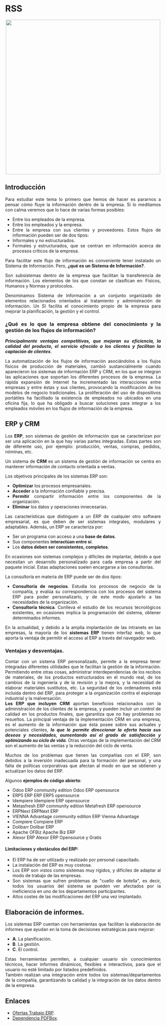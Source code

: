 <div align="justify">


# RSS

  <div align="center">
   	<img src="https://www.pigchamp-pro.com/wp-content/uploads/2019/06/5-pasos-proceso-1024x479.png" width="500px">
  </div>

## Introducción

  Para estudiar este tema lo primero que hemos de hacer es pararnos a pensar cómo fluye la información dentro de la empresa. Si lo meditamos con calma veremos que lo hace de varias formas posibles:
  - Entre los empleados de la empresa.
  - Entre los empleados y la empresa.
  - Entre la empresa con sus clientes y proveedores.
  Estos flujos de información pueden ser de dos tipos:
  - Informales y no estructurados.
  - Formales y estructurados, que se centran en información acerca de procesos críticos de la empresa.

  Para facilitar este flujo de información es conveniente tener instalado un Sistema de Información. Pero, __¿qué es un Sistema de Información?__.

  Son subsistemas dentro de la empresa que facilitan la transferencia de información. Los elementos de los que constan se clasifican en: Físicos, Humanos y Normas y protocolos.

  Denominamos Sistema de Información a un conjunto organizado de elementos relacionados orientados al tratamiento y administración de información.
  Un SI facilita el conocimiento propio de la empresa para mejorar la planificación, la gestión y el control.

  ### ¿Qué es lo que la empresa obtiene del conocimiento y la gestión de los flujos de información?

  ___Principalmente ventajas competitivas, que mejoran su eficiencia, la
  calidad del producto, el servicio ofrecido a los clientes y facilitan la
  captación de clientes___.

  La automatización de los flujos de información asociándolos a los
  flujos físicos de producción de materiales, cambió sustancialmente
  cuando aparecieron los sistemas de información ERP y CRM, en los
  que se integran las aplicaciones que soportan los diferentes
  procesos de la empresa.
  La rápida expansión de Internet ha incrementado las interacciones
  entre empresas y entre éstas y sus clientes, provocando la
  modificación de los modelos de negocio tradicionales. La
  proliferación del uso de dispositivos portátiles ha facilitado la
  existencia de empleados no ubicados en una oficina fija, lo que ha
  obligado a buscar soluciones para integrar a los empleados móviles
  en los flujos de información de la empresa.

  ## ERP y CRM

  Los __ERP__, son sistemas de gestión de información que se caracterizan por ser una aplicación en la que hay varias partes integradas. Estas partes son de diferente uso, por ejemplo: producción, ventas, compras, pedidos, nóminas, etc.  

 Un sistema de __CRM__ es un sistema de gestión de información se centra en mantener información de contacto orientada a ventas.  

 Los objetivos principales de los sistemas ERP son:  
 - __Optimizar__ los procesos empresariales.  
 - __Acceder__ a la información confiable y precisa.  
 - __Permitir__ compartir información entre los componentes de la organización.  
 - __Eliminar__ los datos y operaciones innecesarias.  

 Las características que distinguen a un ERP de cualquier otro software empresarial, es que deben de ser sistemas integrales, modulares y adaptables. Además, un ERP se caracteriza por:  
 - Ser un programa con acceso a una __base de datos__.  
 - Sus componentes __interactúan entre sí__.  
 - Los __datos deben ser consistentes, completos__.  

 En ocasiones son sistemas complejos y difíciles de implantar, debido a que necesitan un desarrollo personalizado para cada empresa a partir del paquete inicial. Estas adaptaciones suelen encargarse a las consultorías.

 La consultoría en materia de ERP puede ser de dos tipos:  
 - __Consultoría de negocios__. Estudia los procesos de negocio de la compañía, y evalúa su correspondencia
con los procesos del sistema ERP para poder personalizarlo, y de este modo ajustarlo a las necesidades
de la organización.
 - __Consultoría técnica__. Conlleva el estudio de los recursos tecnológicos existentes, en ocasiones implica la programación del sistema, obtener determinados informes.

En la actualidad, y debido a la amplia implantación de las intranets en las empresas, la mayoría de los __sistemas ERP__ tienen interfaz web, lo que aporta la ventaja de permitir el acceso al ERP a través del navegador web.  

### Ventajas y desventajas.

Contar con un sistema ERP personalizado, permite a la empresa tener integradas diferentes
utilidades que le facilitan la gestión de la información. Permitiendo entre otras cosas, administrar interdependencias de los recibos de materiales, de los productos estructurados en el mundo real, de los cambios de la ingeniería y de la revisión y la mejora, y la necesidad de elaborar materiales sustitutos, etc. La seguridad de los ordenadores está incluida dentro del ERP, para proteger a la organización contra el espionaje industrial y la malversación.  
__Los ERP que incluyen CRM__ aportan beneficios relacionados con la administración de los clientes de la empresa, y pueden incluir un control de calidad en los productos finales, que garantiza que no hay problemas no resueltos. La principal ventaja de la implementación CRM en una empresa, es el aumento de la información que ésta posee sobre sus actuales y potenciales clientes, ___lo que le permite direccionar la oferta hacia sus deseos y necesidades, aumentando así el grado de
satisfacción y optimizando su ciclo de vida___. Otras ventajas de la implementación del CRM son el
aumento de las ventas y la reducción del ciclo de venta.  

Muchos de los problemas que tienen las compañías con el ERP, son debidos a la inversión inadecuada para la formación del personal, y una falta de políticas corporativas que afectan al modo en que se obtienen y actualizan los datos del ERP.

Algunos __ejemplos de código abierto__:

  - Odoo ERP community edition	Odoo ERP opensource
  - ERP5 ERP	ERP ERP5 opensource
  - Idempiere	 Idempiere ERP opensource
  - Metasfresh ERP community edition	 Metafresh ERP opensource
  - ERPNext	 ERPNext ERP
  - VIENNA Advantage community edition	 ERP Vienna Advantage
  - Compiere	 Compiere ERP
  - Dolibarr	 Dolibar ERP
  - Apache OFBiz	 Apache Biz ERP
  - Alexor ERP	 Alexor ERP Opensource y Gratis

#### Limitaciones y obstáculos del ERP:  
 - El ERP ha de ser utilizado y realizado por personal capacitado.  
 - La instalación del ERP es muy costosa.  
 - Los ERP son vistos como sistemas muy rígidos, y difíciles de adaptar al modo de trabajo de las
empresas.
 - Son sistemas que sufren problemas de "cuello de botella", es decir, todos los usuarios del sistema se pueden ver afectados por la ineficiencia en uno de los departamentos participantes.  
 - Altos costes de las modificaciones del ERP una vez implantado.

 ## Elaboración de informes.

 Los sistemas ERP cuentan con herramientas que facilitan la elaboración de informes que ayudan en la toma de decisiones estratégicas para mejorar:  
  - __A__. La planificación.
  - __B__. La gestión.
  - __C__. El control.

 Estas herramientas permiten, a cualquier usuario sin conocimientos técnicos, hacer informes dinámicos, flexibles e interactivos, para que el usuario no esté limitado por listados predefinidos.  
 También realizan una integración entre todos los sistemas/departamentos de la compañía, garantizando la calidad y la integración de los datos dentro de la empresa.

## Enlaces
  - [Ofertas Trabajo ERP](https://www.infojobs.net/ofertas-trabajo/sistemas-erp?navOrigen=ppc_gen_dsa_new&navOrigen=caInscExt%7Cppc_gen_dsa_new&stc=sem-google-ppc_gen_dsa_new-paid_btc-&gclid=CjwKCAjwrqqSBhBbEiwAlQeqGuWxZb1kumxF1ZT12oUXWpxZ4UrWzFx9wWx2D57mxcsMMXOgLovbqRoCKQ8QAvD_BwE).
  - [Dependencia PDFBox](https://mvnrepository.com/artifact/org.apache.pdfbox/pdfbox/2.0.25).

</div>

